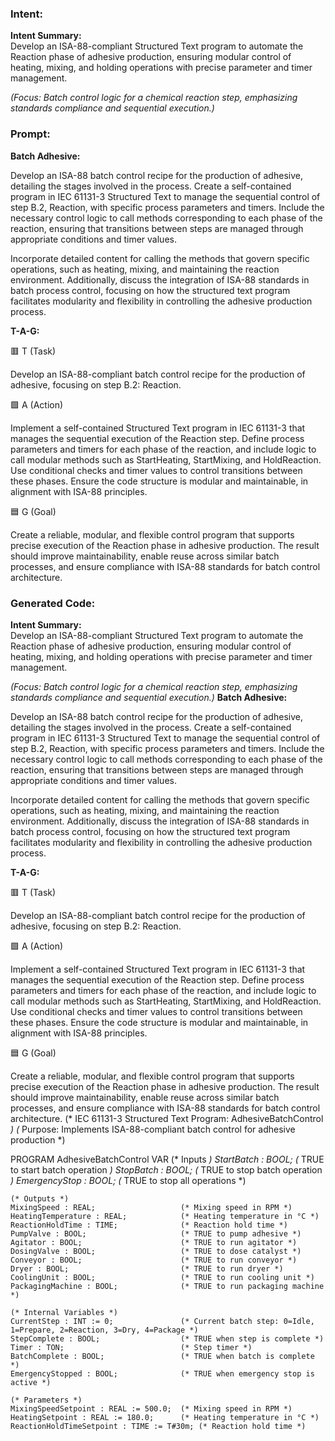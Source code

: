 ### Intent:
**Intent Summary:**  
Develop an ISA-88-compliant Structured Text program to automate the Reaction phase of adhesive production, ensuring modular control of heating, mixing, and holding operations with precise parameter and timer management.  

*(Focus: Batch control logic for a chemical reaction step, emphasizing standards compliance and sequential execution.)*

### Prompt:
**Batch Adhesive:**

Develop an ISA-88 batch control recipe for the production of adhesive, detailing the stages involved in the process. Create a self-contained program in IEC 61131-3 Structured Text to manage the sequential control of step B.2, Reaction, with specific process parameters and timers. Include the necessary control logic to call methods corresponding to each phase of the reaction, ensuring that transitions between steps are managed through appropriate conditions and timer values.

Incorporate detailed content for calling the methods that govern specific operations, such as heating, mixing, and maintaining the reaction environment. Additionally, discuss the integration of ISA-88 standards in batch process control, focusing on how the structured text program facilitates modularity and flexibility in controlling the adhesive production process.

**T-A-G:**

🟥 T (Task)

Develop an ISA-88-compliant batch control recipe for the production of adhesive, focusing on step B.2: Reaction.

🟩 A (Action)

Implement a self-contained Structured Text program in IEC 61131-3 that manages the sequential execution of the Reaction step. Define process parameters and timers for each phase of the reaction, and include logic to call modular methods such as StartHeating, StartMixing, and HoldReaction. Use conditional checks and timer values to control transitions between these phases. Ensure the code structure is modular and maintainable, in alignment with ISA-88 principles.

🟦 G (Goal)

Create a reliable, modular, and flexible control program that supports precise execution of the Reaction phase in adhesive production. The result should improve maintainability, enable reuse across similar batch processes, and ensure compliance with ISA-88 standards for batch control architecture.

### Generated Code:
**Intent Summary:**  
Develop an ISA-88-compliant Structured Text program to automate the Reaction phase of adhesive production, ensuring modular control of heating, mixing, and holding operations with precise parameter and timer management.  

*(Focus: Batch control logic for a chemical reaction step, emphasizing standards compliance and sequential execution.)*
**Batch Adhesive:**

Develop an ISA-88 batch control recipe for the production of adhesive, detailing the stages involved in the process. Create a self-contained program in IEC 61131-3 Structured Text to manage the sequential control of step B.2, Reaction, with specific process parameters and timers. Include the necessary control logic to call methods corresponding to each phase of the reaction, ensuring that transitions between steps are managed through appropriate conditions and timer values.

Incorporate detailed content for calling the methods that govern specific operations, such as heating, mixing, and maintaining the reaction environment. Additionally, discuss the integration of ISA-88 standards in batch process control, focusing on how the structured text program facilitates modularity and flexibility in controlling the adhesive production process.

**T-A-G:**

🟥 T (Task)

Develop an ISA-88-compliant batch control recipe for the production of adhesive, focusing on step B.2: Reaction.

🟩 A (Action)

Implement a self-contained Structured Text program in IEC 61131-3 that manages the sequential execution of the Reaction step. Define process parameters and timers for each phase of the reaction, and include logic to call modular methods such as StartHeating, StartMixing, and HoldReaction. Use conditional checks and timer values to control transitions between these phases. Ensure the code structure is modular and maintainable, in alignment with ISA-88 principles.

🟦 G (Goal)

Create a reliable, modular, and flexible control program that supports precise execution of the Reaction phase in adhesive production. The result should improve maintainability, enable reuse across similar batch processes, and ensure compliance with ISA-88 standards for batch control architecture.
(* IEC 61131-3 Structured Text Program: AdhesiveBatchControl *)
(* Purpose: Implements ISA-88-compliant batch control for adhesive production *)

PROGRAM AdhesiveBatchControl
VAR
    (* Inputs *)
    StartBatch : BOOL;                    (* TRUE to start batch operation *)
    StopBatch : BOOL;                     (* TRUE to stop batch operation *)
    EmergencyStop : BOOL;                 (* TRUE to stop all operations *)
    
    (* Outputs *)
    MixingSpeed : REAL;                   (* Mixing speed in RPM *)
    HeatingTemperature : REAL;            (* Heating temperature in °C *)
    ReactionHoldTime : TIME;              (* Reaction hold time *)
    PumpValve : BOOL;                     (* TRUE to pump adhesive *)
    Agitator : BOOL;                      (* TRUE to run agitator *)
    DosingValve : BOOL;                   (* TRUE to dose catalyst *)
    Conveyor : BOOL;                      (* TRUE to run conveyor *)
    Dryer : BOOL;                         (* TRUE to run dryer *)
    CoolingUnit : BOOL;                   (* TRUE to run cooling unit *)
    PackagingMachine : BOOL;              (* TRUE to run packaging machine *)
    
    (* Internal Variables *)
    CurrentStep : INT := 0;               (* Current batch step: 0=Idle, 1=Prepare, 2=Reaction, 3=Dry, 4=Package *)
    StepComplete : BOOL;                  (* TRUE when step is complete *)
    Timer : TON;                          (* Step timer *)
    BatchComplete : BOOL;                 (* TRUE when batch is complete *)
    EmergencyStopped : BOOL;              (* TRUE when emergency stop is active *)
    
    (* Parameters *)
    MixingSpeedSetpoint : REAL := 500.0;  (* Mixing speed in RPM *)
    HeatingSetpoint : REAL := 180.0;      (* Heating temperature in °C *)
    ReactionHoldTimeSetpoint : TIME := T#30m; (* Reaction hold time *)
